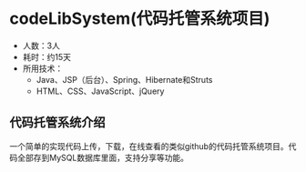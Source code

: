 # codeLibSystem(代码托管系统项目)
- 人数：3人
- 耗时：约15天
- 所用技术：
  * Java、JSP（后台）、Spring、Hibernate和Struts
  * HTML、CSS、JavaScript、jQuery
## 代码托管系统介绍
一个简单的实现代码上传，下载，在线查看的类似github的代码托管系统项目。代码全部存到MySQL数据库里面，支持分享等功能。
